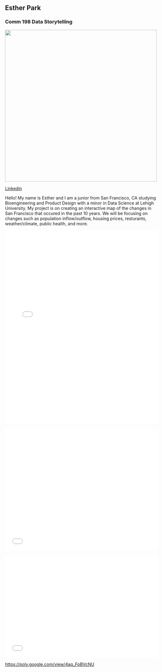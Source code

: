 ## Esther Park

### Comm 198 Data Storytelling

<img src="https://user-images.githubusercontent.com/47259827/53304101-bb6ba580-383f-11e9-946b-94d5edce3753.JPG" width="500" >

[Linkedin](https://www.linkedin.com/in/esther-park-ab834312a/)

Hello! My name is Esther and I am a junior from San Francisco, CA studying Bioengineering and Product Design with a minor in Data Science at Lehigh University. My project is on creating an interactive map of the changes in San Francisco that occured in the past 10 years. We will be focusing on changes such as population inflow/outflow, housing prices, resturants, weather/climate, public health, and more.  


<iframe title="Chart: Lehigh Enrollment 2017" aria-describedby="This pie chart shows the undergraduate enrollment in the colleges and programs at Lehigh University in 2017. College of Arts &amp; Sciences has the largest enrollment, with a total of 1665 students." id="datawrapper-chart-yr1Uf" src="//datawrapper.dwcdn.net/yr1Uf/1/" scrolling="no" frameborder="0" style="width: 0; min-width: 100% !important;" height="638"></iframe><script type="text/javascript">!function(){"use strict";window.addEventListener("message",function(a){if(void 0!==a.data["datawrapper-height"])for(var t in a.data["datawrapper-height"]){var e=document.getElementById("datawrapper-chart-"+t);e&&(e.style.height=a.data["datawrapper-height"][t]+"px")}})}();</script> <br/><br/>

<iframe title="Chart: Lehigh University: College Distribution 2007-2017" aria-describedby="Lehigh University College Enrollment Distribution in past 10 years" id="datawrapper-chart-Cpefc" src="//datawrapper.dwcdn.net/Cpefc/1/" scrolling="no" frameborder="0" style="width: 0; min-width: 100% !important;" height="400"></iframe><script type="text/javascript">!function(){"use strict";window.addEventListener("message",function(a){if(void 0!==a.data["datawrapper-height"])for(var t in a.data["datawrapper-height"]){var e=document.getElementById("datawrapper-chart-"+t);e&&(e.style.height=a.data["datawrapper-height"][t]+"px")}})}();</script> <br/><br/>


<iframe title="Chart: Adjusted Median Household Income for San Francisco" aria-describedby="Household income for San Francisco in 2006-2017" id="datawrapper-chart-JgoTr" src="//datawrapper.dwcdn.net/JgoTr/1/" scrolling="no" frameborder="0" style="width: 0; min-width: 100% !important;" height="335"></iframe><script type="text/javascript">!function(){"use strict";window.addEventListener("message",function(a){if(void 0!==a.data["datawrapper-height"])for(var t in a.data["datawrapper-height"]){var e=document.getElementById("datawrapper-chart-"+t);e&&(e.style.height=a.data["datawrapper-height"][t]+"px")}})}();</script>

https://poly.google.com/view/4aq_FpBVcNU
